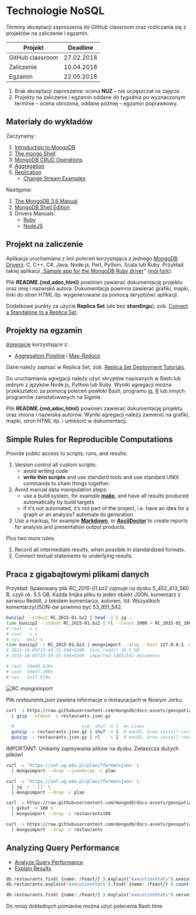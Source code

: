 # Technologie NoSQL

Terminy akceptacji zaproszenia do GitHub classroom oraz
rozliczania się z projektów na zaliczenie i egzamin.

| Projekt          | Deadline   |
|------------------|------------|
| GitHub classroom | 27.02.2018 |
| Zaliczenie       | 10.04.2018 |
| Egzamin          | 22.05.2018 |

1. Brak akceptacji zaproszenia: ocena **NUZ** – nie uczęszczał na zajęcia.
1. Projekty na zaliczenie i egzamin oddane do tygodnia po wyznaczonym terminie – ocena obniżona, oddane później – egzamin poprawkowy.


## Materiały do wykładów

Zaczynamy:

1. [Introduction to MongoDB](https://docs.mongodb.com/manual/introduction/)
1. [The mongo Shell](https://docs.mongodb.com/manual/mongo/)
1. [MongoDB CRUD Operations](https://docs.mongodb.com/manual/crud/)
1. [Aggregation](https://docs.mongodb.com/manual/aggregation/)
1. [Replication](https://docs.mongodb.com/manual/replication/)
    * [Change Stream Examples](https://docs.mongodb.com/manual/tutorial/change-streams-example/)

Następnie:

1. [The MongoDB 3.6 Manual](https://docs.mongodb.com/manual/contents/)
1. [MongoDB Shell Edition](https://docs.mongodb.com/getting-started/shell)
1. Drivers Manuals:
    * [Ruby](https://docs.mongodb.com/ruby-driver/master/quick-start)
    * [NodeJS](http://mongodb.github.io/node-mongodb-native/2.2/quick-start/quick-start)


## Projekt na zaliczenie

Aplikacja uruchamiana z linii poleceń korzystająca z jednego
[MongoDB Drivers](https://docs.mongodb.com/ecosystem/drivers/):
C, C++, C#, Java, Node.js, Perl, Python, Scala lub Ruby.
Przykład takiej aplikacji „[Sample app for the MongoDB Ruby driver](https://github.com/steveren/ruby-driver-sample-app)”
([mój fork](https://github.com/nosql/ruby-driver-sample-app)).

Plik **README.{md,adoc,html}** powinien zawierać dokumentację projektu
oraz imię i nazwisko autora.
Dokumentacja powinna zawierać grafiki, mapki, linki do stron HTML itp.
wygenerowane za pomocą skrypt(ów) aplikacji.

Dodatkowe punkty za użycie **Replica Set** (ale bez **shardingu**);
zob. [Convert a Standalone to a Replica Set](https://docs.mongodb.com/manual/tutorial/convert-standalone-to-replica-set/).


## Projekty na egzamin

[Agregacje](https://docs.mongodb.com/manual/aggregation/) korzystające z:

* [Aggregation Pipeline](https://docs.mongodb.com/manual/aggregation/#aggregation-pipeline) i [Map-Reduce](https://docs.mongodb.com/manual/aggregation/#map-reduce)

Dane należy zapisać w Replica Set, zob. [Replica Set Deployment Tutorials](https://docs.mongodb.com/manual/administration/replica-set-deployment/).

Do uruchamiania agregacji należy użyć skryptów napisanych w Bash
lub jednym z języków Node.js, Python lub Ruby. Wyniki agregacji można
przekształcić za pomocą poleceń powłoki Bash, programu [jq](https://stedolan.github.io/jq/),
[R](https://www.r-project.org) lub innych programów zainstalowanych na Sigmie.

Plik **README.{md,adoc,html}** powinien zawierać dokumentację projektu
oraz imiona i nazwiska autorów.
Wyniki agregacji należy zamienić na grafiki, mapki, stron HTML itp.
i umieścić w dokumentacji.


## Simple Rules for Reproducible Computations

Provide public access to scripts, runs, and results:

1. Version control all custom scripts:
    - avoid writing code
    - **write thin scripts** and use standard tools and use standard UNIX
      commands to chain things together.
1. Avoid manual data manipulation steps:
    - use a build system, for example [**make**](http://bost.ocks.org/mike/make/),
      and have all results produced automatically by build targets
    - if it’s not automated, it’s not part of the project,
      i.e. have an idea for a graph or an analysis?
      automate its generation
1. Use a markup, for example
   [**Markdown**](http://daringfireball.net/projects/markdown/syntax), or
   [**AsciiDoctor**](http://asciidoctor.org)
   to create reports for analysis and presentation output products.

Plus two more rules:

1. Record all intermediate results, when possible in standardized formats.
1. Connect textual statements to underlying results.


## Praca z gigabajtowymi plikami danych

Przykład: Spakowany plik _RC_2015-01.bz2_ zajmuje na dysku 5_452_413_560 B,
czyli ok. 5.5 GB. Każda linijka pliku to jeden obiekt JSON, komentarz
z serwisu Reddit, z tekstem komentarza, autorem, itd.
Wszystkich komentarzy/JSON-ów powinno być 53_851_542.

```bash
bunzip2 --stdout RC_2015-01.bz2 | head -1 | jq .
time bunzip2 --stdout RC_2015-01.bz2 | rl --count 1000 > RC_2015-01_1000.json
# real   ∞ s
# user   ∞ s
# sys	0m12 s
time bunzip2 -c RC_2015-01.bz2 | mongoimport --drop --host 127.0.0.1 -d test -c reddit
# 2015-10-09T19:49:35.698+0200	test.reddit	29.5 GB
# 2015-10-09T19:49:35.698+0200	imported 53851542 documents

# real  38m40.629s
# user  56m37.200s
# sys   1m17.074s
```

![RC mongoimport](images/RC_mongoimport_WiredTiger.png)

Plik _restaurants.json_ zawiera informacje o restauracjach w Nowym Jorku.

```bash
curl -s https://raw.githubusercontent.com/mongodb/docs-assets/geospatial/neighborhoods.json \
  | gzip --stdout  > restaurants.json.gz

  #                          use  shuf -n 1  on Linux
  gunzip -c restaurants.json.gz | shuf -n 1  # macOS, brew install coreutils (gshuf)
  gunzip -c restaurants.json.gz | rl   -c 1  # macOS, brew install randomize-lines
  ```

IMPORTANT: Unikamy zapisywania plików na dysku. Zwłaszcza dużych plików!

```bash
curl -s 'https://inf.ug.edu.pl/plan/?format=json' \
  | mongoimport --drop --jsonArray -c plan

curl -s 'https://inf.ug.edu.pl/plan/?format=json' \
  | jq -c '.[]' \
  | mongoimport --drop -c plan

curl -s https://raw.githubusercontent.com/mongodb/docs-assets/geospatial/restaurants.json \
  | gshuf -n 100 \
  | mongoimport --drop -c restaurants100

curl -s https://raw.githubusercontent.com/mongodb/docs-assets/geospatial/neighborhoods.json \
  | mongoimport --drop -c restaurants
```


## Analyzing Query Performance

* [Analyze Query Performance](https://docs.mongodb.com/manual/tutorial/analyze-query-plan/).
* [Explain Results](https://docs.mongodb.com/manual/reference/explain-results/)

```sh
db.restaurants.find( {name: /Feast/} ).explain("executionStats").executionStats
db.restaurants.explain("executionStats").find( {name: /Feast/} ).count()

db.restaurants.find( {name: /Feast/} ).explain("executionStats").serverInfo
```

Do *mniej* dokładnych pomiarów można użyć polecenia Bash _time_.

